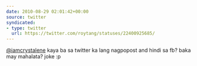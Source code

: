 ```yaml
---
date: 2010-08-29 02:01:42+00:00
source: twitter
syndicated:
- type: twitter
  url: https://twitter.com/roytang/statuses/22400925685/
---
```


[@iamcrystalene](https://twitter.com/iamcrystalene/) kaya ba sa twitter ka lang nagpopost and hindi sa fb? baka may mahalata? joke :p